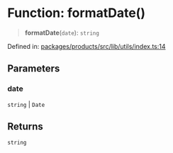 # Function: formatDate()

> **formatDate**(`date`): `string`

Defined in: [packages/products/src/lib/utils/index.ts:14](https://github.com/happyvertical/smrt/blob/3e10e04571f8229dee5c87ee2f9b9b06c6c49f12/packages/products/src/lib/utils/index.ts#L14)

## Parameters

### date

`string` | `Date`

## Returns

`string`
